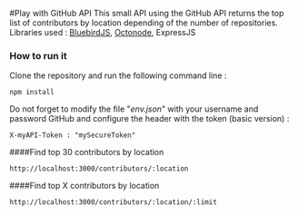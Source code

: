 #Play with GitHub API
This small API using the GitHub API returns the top list of contributors by location depending of the number of repositories.
Libraries used : [BluebirdJS](http://bluebirdjs.com/), [Octonode](https://github.com/pksunkara/octonode), ExpressJS

### How to run it

Clone the repository and run the following command line :

    npm install
Do not forget to modify the file "*env.json*" with your username and password GitHub and configure the header with the token (basic version) :

    X-myAPI-Token : "mySecureToken"

####Find top 30 contributors by location

    http://localhost:3000/contributors/:location
####Find top X contributors by location

    http://localhost:3000/contributors/:location/:limit

